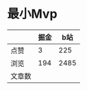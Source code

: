 # 最小Mvp

|        | 掘金 | b站  |
| ------ | ---- | ---- |
| 点赞   | 3    |  225   |
| 浏览   | 194    |  2485    |
| 文章数 |     |     |


